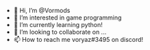 - 👋 Hi, I’m @Vormods
- 👀 I’m interested in game programming
- 🌱 I’m currently learning python!
- 💞️ I’m looking to collaborate on ...
- 📫 How to reach me voryaz#3495 on discord!

<!---
Vormods/Vormods is a ✨ special ✨ repository because its `README.md` (this file) appears on your GitHub profile.
You can click the Preview link to take a look at your changes.
--->
